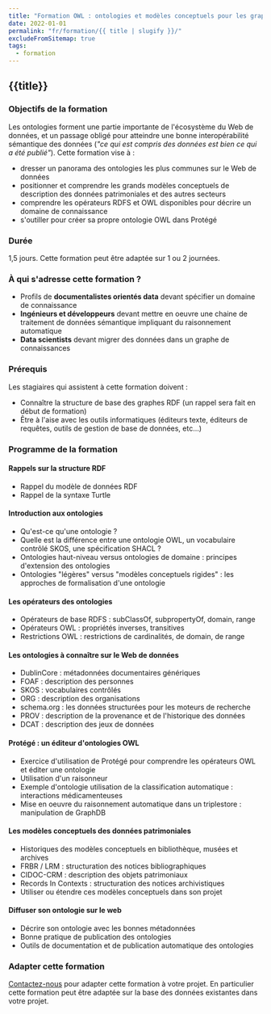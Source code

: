 ```yaml
---
title: "Formation OWL : ontologies et modèles conceptuels pour les graphes de connaissances"
date: 2022-01-01
permalink: "fr/formation/{{ title | slugify }}/"
excludeFromSitemap: true
tags:
  - formation
---
```


## {{title}}

### Objectifs de la formation

Les ontologies forment une partie importante de l'écosystème du Web de données, et un passage obligé pour atteindre une bonne interopérabilité sémantique des données (_"ce qui est compris des données est bien ce qui a été publié"_). Cette formation vise à :
  - dresser un panorama des ontologies les plus communes sur le Web de données
  - positionner et comprendre les grands modèles conceptuels de description des données patrimoniales et des autres secteurs
  - comprendre les opérateurs RDFS et OWL disponibles pour décrire un domaine de connaissance
  - s'outiller pour créer sa propre ontologie OWL dans Protégé

### Durée

1,5 jours. Cette formation peut être adaptée sur 1 ou 2 journées.

### À qui s'adresse cette formation ?

- Profils de **documentalistes orientés data** devant spécifier un domaine de connaissance
- **Ingénieurs et développeurs** devant mettre en oeuvre une chaine de traitement de données sémantique impliquant du raisonnement automatique
- **Data scientists** devant migrer des données dans un graphe de connaissances

### Prérequis

Les stagiaires qui assistent à cette formation doivent :
  - Connaître la structure de base des graphes RDF (un rappel sera fait en début de formation)
  - Être à l'aise avec les outils informatiques (éditeurs texte, éditeurs de requêtes, outils de gestion de base de données, etc...)


### Programme de la formation

#### Rappels sur la structure RDF

- Rappel du modèle de données RDF
- Rappel de la syntaxe Turtle

#### Introduction aux ontologies

- Qu'est-ce qu'une ontologie ?
- Quelle est la différence entre une ontologie OWL, un vocabulaire contrôlé SKOS, une spécification SHACL ?
- Ontologies haut-niveau versus ontologies de domaine : principes d'extension des ontologies
- Ontologies "légères" versus "modèles conceptuels rigides" : les approches de formalisation d'une ontologie

#### Les opérateurs des ontologies

- Opérateurs de base RDFS : subClassOf, subpropertyOf, domain, range
- Opérateurs OWL : propriétés inverses, transitives
- Restrictions OWL : restrictions de cardinalités, de domain, de range

#### Les ontologies à connaître sur le Web de données

- DublinCore : métadonnées documentaires génériques
- FOAF : description des personnes
- SKOS : vocabulaires contrôlés
- ORG : description des organisations
- schema.org : les données structurées pour les moteurs de recherche
- PROV : description de la provenance et de l'historique des données
- DCAT : description des jeux de données

#### Protégé : un éditeur d'ontologies OWL

- Exercice d'utilisation de Protégé pour comprendre les opérateurs OWL et éditer une ontologie
- Utilisation d'un raisonneur
- Exemple d'ontologie utilisation de la classification automatique : interactions médicamenteuses
- Mise en oeuvre du raisonnement automatique dans un triplestore : manipulation de GraphDB

#### Les modèles conceptuels des données patrimoniales

- Historiques des modèles conceptuels en bibliothèque, musées et archives
- FRBR / LRM : structuration des notices bibliographiques
- CIDOC-CRM : description des objets patrimoniaux
- Records In Contexts : structuration des notices archivistiques
- Utiliser ou étendre ces modèles conceptuels dans son projet

#### Diffuser son ontologie sur le web

- Décrire son ontologie avec les bonnes métadonnées
- Bonne pratique de publication des ontologies
- Outils de documentation et de publication automatique des ontologies

### Adapter cette formation

[Contactez-nous](https://sparna.fr/contact/) pour adapter cette formation à votre projet. En particulier cette formation peut être adaptée sur la base des données existantes dans votre projet.

